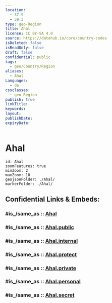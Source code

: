 ```yaml
---
location:
  - 37.9
  - 59.3
type: geo-Region
title: Ahal
license: CC BY-SA 4.0
source: https://datahub.io/core/country-codes
isDeleted: false
isReadOnly: false
draft: false
confidential: public
tags:
  - geo/Country/Region
aliases:
  - Ahal
Languages:
  - de
cssclasses:
  - geo-Region
publish: true
linkTitle:
keywords:
layout:
publishDate:
expiryDate:
---
```


# Ahal

```leaflet
id: Ahal
zoomFeatures: true 
minZoom: 2 
maxZoom: 18
geojsonFolder: ./Ahal/
markerFolder: ./Ahal/
```


## Confidential Links & Embeds: 

### #is_/same_as :: [Ahal](/_Standards/Earth/Continent/Asia/Asia~Central/Turkmenistan/provinces~Turkmenistan/Ahal.md) 

### #is_/same_as :: [Ahal.public](/_public/Earth/Continent/Asia/Asia~Central/Turkmenistan/provinces~Turkmenistan/Ahal.public.md) 

### #is_/same_as :: [Ahal.internal](/_internal/Earth/Continent/Asia/Asia~Central/Turkmenistan/provinces~Turkmenistan/Ahal.internal.md) 

### #is_/same_as :: [Ahal.protect](/_protect/Earth/Continent/Asia/Asia~Central/Turkmenistan/provinces~Turkmenistan/Ahal.protect.md) 

### #is_/same_as :: [Ahal.private](/_private/Earth/Continent/Asia/Asia~Central/Turkmenistan/provinces~Turkmenistan/Ahal.private.md) 

### #is_/same_as :: [Ahal.personal](/_personal/Earth/Continent/Asia/Asia~Central/Turkmenistan/provinces~Turkmenistan/Ahal.personal.md) 

### #is_/same_as :: [Ahal.secret](/_secret/Earth/Continent/Asia/Asia~Central/Turkmenistan/provinces~Turkmenistan/Ahal.secret.md)

